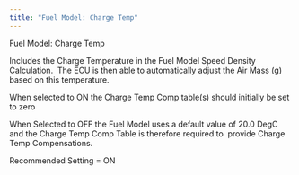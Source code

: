 ```yaml
---
title: "Fuel Model: Charge Temp"
---
```


Fuel Model: Charge Temp


Includes the Charge Temperature in the Fuel Model Speed Density Calculation.&nbsp; The ECU is then able to automatically adjust the Air Mass (g) based on this temperature.&nbsp;


When selected to ON the Charge Temp Comp table(s) should initially be set to zero


When Selected to OFF the Fuel Model uses a default value of 20.0 DegC and the Charge Temp Comp Table is therefore required to&nbsp; provide Charge Temp Compensations.


Recommended Setting = ON
